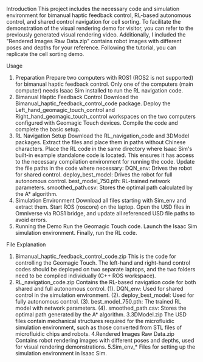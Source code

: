 Introduction
This project includes the necessary code and simulation environment for bimanual haptic feedback control, RL-based autonomous control, and shared control navigation for cell sorting. To facilitate the demonstration of the visual rendering demo for visitor, you can refer to the previously generated visual rendering video. Additionally, I included the "Rendered Images Raw Data.zip" contains robot images with different poses and depths for your reference. Following the tutorial, you can replicate the cell sorting demo.

Usage
1. Preparation
Prepare two computers with ROS1 (ROS2 is not supported) for bimanual haptic feedback control. Only one of the computers (main computer) needs Isaac Sim installed to run the RL navigation code.
2. Bimanual Haptic Feedback Control
Download the Bimanual_haptic_feedback_control_code package.
Deploy the Left_hand_geomagic_touch_control and Right_hand_geomagic_touch_control workspaces on the two computers configured with Geomagic Touch devices.
Compile the code and complete the basic setup.
3. RL Navigation Setup
Download the RL_navigation_code and 3DModel packages.
Extract the files and place them in paths without Chinese characters.
Place the RL code in the same directory where Isaac Sim's built-in example standalone code is located. This ensures it has access to the necessary compilation environment for running the code.
Update the file paths in the code where necessary:
DQN_env: Drives the robot for shared control.
deploy_best_model: Drives the robot for full autonomous control.
best_model_750.pth: RL-trained network parameters.
smoothed_path.csv: Stores the optimal path calculated by the A* algorithm.
4. Simulation Environment
Download all files starting with Sim_env and extract them.
Start ROS (roscore) on the laptop.
Open the USD files in Omniverse via ROS1 bridge, and update all referenced USD file paths to avoid errors.
5. Running the Demo
Run the Geomagic Touch code.
Launch the Isaac Sim simulation environment.
Finally, run the RL code.

File Explanation
1. Bimanual_haptic_feedback_control_code.zip
This is the code for controlling the Geomagic Touch. The left-hand and right-hand control codes should be deployed on two separate laptops, and the two folders need to be compiled individually (C++ ROS workspace).
2. RL_navigation_code.zip
Contains the RL-based navigation code for both shared and full autonomous control.
(1). DQN_env: Used for shared control in the simulation environment.
(2). deploy_best_model: Used for fully autonomous control.
(3). best_model_750.pth: The trained RL model with network parameters.
(4). smoothed_path.csv: Stores the optimal path generated by the A* algorithm.
3.3DModel.zip
The USD files contain mechanical structures required for the microfluidic simulation environment, such as those converted from STL files of microfluidic chips and robots.
4.Rendered Images Raw Data.zip
Contains robot rendering images with different poses and depths, used for visual rendering demonstrations.
5.Sim_env_*
Files for setting up the simulation environment in Isaac Sim.
